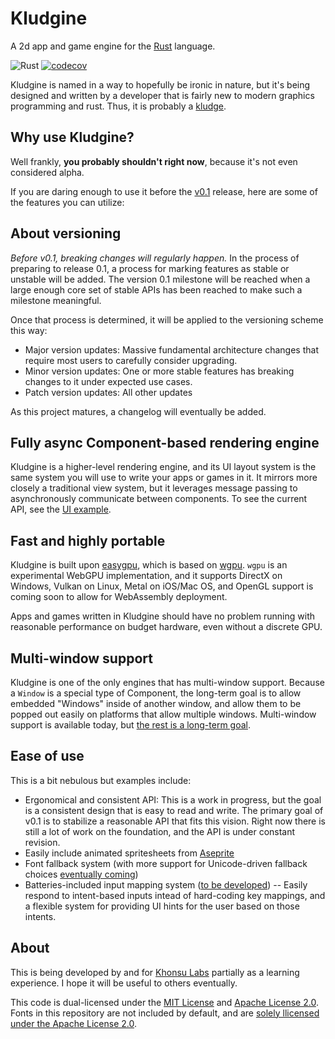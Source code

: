 # Kludgine

A 2d app and game engine for the [Rust](https://rust-lang.org/) language.

![Rust](https://github.com/khonsulabs/kludgine/workflows/Tests/badge.svg) [![codecov](https://codecov.io/gh/khonsulabs/kludgine/branch/main/graph/badge.svg)](https://codecov.io/gh/khonsulabs/kludgine)

Kludgine is named in a way to hopefully be ironic in nature, but it's being designed and written by a developer that is fairly new to modern graphics programming and rust. Thus, it is probably a [kludge](https://en.wikipedia.org/wiki/Kludge).

## Why use Kludgine?

Well frankly, **you probably shouldn't right now**, because it's not even considered alpha.

If you are daring enough to use it before the [v0.1](https://github.com/khonsulabs/kludgine/projects/1) release, here are some of the features you can utilize:

## About versioning

_Before v0.1, breaking changes will regularly happen._ In the process of preparing to release 0.1, a process for marking features as stable or unstable will be added. The version 0.1 milestone will be reached when a large enough core set of stable APIs has been reached to make such a milestone meaningful.

Once that process is determined, it will be applied to the versioning scheme this way:

- Major version updates: Massive fundamental architecture changes that require most users to carefully consider upgrading.
- Minor version updates: One or more stable features has breaking changes to it under expected use cases.
- Patch version updates: All other updates

As this project matures, a changelog will eventually be added.

## Fully async Component-based rendering engine

Kludgine is a higher-level rendering engine, and its UI layout system is the same system you will use to write your apps or games in it. It mirrors more closely a traditional view system, but it leverages message passing to asynchronously communicate between components. To see the current API, see the [UI example](./examples/ui.rs).

## Fast and highly portable

Kludgine is built upon [easygpu](https://github.com/khonsulabs/easygpu), which is based on [wgpu](https://lib.rs/wgpu). `wgpu` is an experimental WebGPU implementation, and it supports DirectX on Windows, Vulkan on Linux, Metal on iOS/Mac OS, and OpenGL support is coming soon to allow for WebAssembly deployment.

Apps and games written in Kludgine should have no problem running with reasonable performance on budget hardware, even without a discrete GPU.

## Multi-window support

Kludgine is one of the only engines that has multi-window support. Because a `Window` is a special type of Component, the long-term goal is to allow embedded "Windows" inside of another window, and allow them to be popped out easily on platforms that allow multiple windows. Multi-window support is available today, but [the rest is a long-term goal](https://github.com/khonsulabs/kludgine/issues/29).

## Ease of use

This is a bit nebulous but examples include:

- Ergonomical and consistent API: This is a work in progress, but the goal is a consistent design that is easy to read and write. The primary goal of v0.1 is to stabilize a reasonable API that fits this vision. Right now there is still a lot of work on the foundation, and the API is under constant revision.
- Easily include animated spritesheets from [Aseprite](https://www.aseprite.org)
- Font fallback system (with more support for Unicode-driven fallback choices [eventually coming](https://github.com/khonsulabs/kludgine/issues/28))
- Batteries-included input mapping system ([to be developed](https://github.com/khonsulabs/kludgine/issues/27)) -- Easily respond to intent-based inputs intead of hard-coding key mappings, and a flexible system for providing UI hints for the user based on those intents.

## About

This is being developed by and for [Khonsu Labs](https://khonsulabs.com/) partially as a learning experience. I hope it will be useful to others eventually.

This code is dual-licensed under the [MIT License](./LICENSE-MIT) and [Apache License 2.0](./LICENSE-APACHE). Fonts in this repository are not included by default, and are [solely llicensed under the Apache License 2.0](./fonts/README.md).
